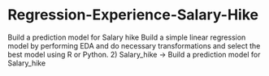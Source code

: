 # Regression-Experience-Salary-Hike
Build a prediction model for Salary hike
Build a simple linear regression model by performing EDA and do necessary transformations and select the best model using R or Python.
2) Salary_hike -> Build a prediction model for Salary_hike
